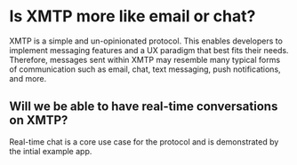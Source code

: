 # Is XMTP more like email or chat?

XMTP is a simple and un-opinionated protocol. This enables developers to implement messaging features and a UX paradigm that best fits their needs. Therefore, messages sent within XMTP may resemble many typical forms of communication such as email, chat, text messaging, push notifications, and more.

## Will we be able to have real-time conversations on XMTP?

Real-time chat is a core use case for the protocol and is demonstrated by the intial example app.
